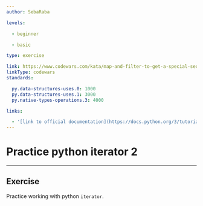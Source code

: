 ```yaml
---
author: SebaRaba

levels:

  - beginner

  - basic

type: exercise

link: https://www.codewars.com/kata/map-and-filter-to-get-a-special-sequence-of-integers/python
linkType: codewars
standards:

  py.data-structures-uses.0: 1000
  py.data-structures-uses.1: 3000
  py.native-types-operations.3: 4000

links:

  - '[link to official documentation](https://docs.python.org/3/tutorial/datastructures.html){website}'
---
```


# Practice python iterator 2

---

## Exercise

Practice working with python `iterator`.

